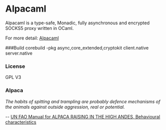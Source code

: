 Alpacaml
========
Alpacaml is a type-safe, Monadic, fully asynchronous and encrypted SOCKS5 proxy
written in OCaml.

For more detail: [Alpacaml](http://marklrh.github.io/Alpacaml)
 
###Build
    corebuild -pkg async,core_extended,cryptokit client.native server.native

### License
GPL V3

### Alpaca
*The habits of spitting and trampling are probably defence mechanisms of the 
animals against outside aggression, real or potential.*

-- [UN FAO Manual for ALPACA RAISING IN THE HIGH ANDES, Behavioural characteristics](http://www.fao.org/docrep/004/x6500e/x6500e21.htm)
